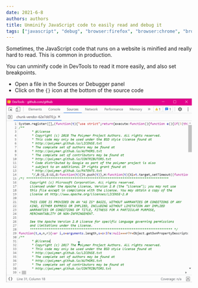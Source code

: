```yaml
---
date: 2021-6-8
authors: authors
title: Unminify JavaScript code to easily read and debug it
tags: ["javascript", "debug", "browser:firefox", "browser:chrome", "browser:edge", "browser:safari"]
---
```

Sometimes, the JavaScript code that runs on a website is minified and really hard to read. This is common in production.

You can unminify code in DevTools to read it more easily, and also set breakpoints.

* Open a file in the Sources or Debugger panel
* Click on the `{}` icon at the bottom of the source code

![Screenshot of the Sources panel in Chrome, showing the pretty-print button](/assets/img/unminify-javascript-code.gif)
